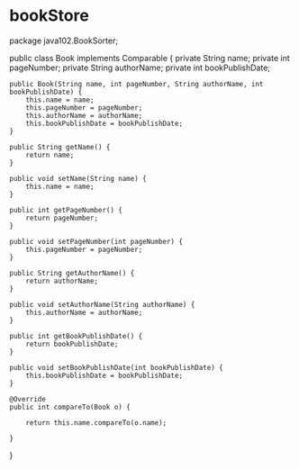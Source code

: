 # bookStore
package java102.BookSorter;

public class Book implements Comparable<Book> {
    private String name;
    private int pageNumber;
    private String authorName;
    private int bookPublishDate;

    public Book(String name, int pageNumber, String authorName, int bookPublishDate) {
        this.name = name;
        this.pageNumber = pageNumber;
        this.authorName = authorName;
        this.bookPublishDate = bookPublishDate;
    }

    public String getName() {
        return name;
    }

    public void setName(String name) {
        this.name = name;
    }

    public int getPageNumber() {
        return pageNumber;
    }

    public void setPageNumber(int pageNumber) {
        this.pageNumber = pageNumber;
    }

    public String getAuthorName() {
        return authorName;
    }

    public void setAuthorName(String authorName) {
        this.authorName = authorName;
    }

    public int getBookPublishDate() {
        return bookPublishDate;
    }

    public void setBookPublishDate(int bookPublishDate) {
        this.bookPublishDate = bookPublishDate;
    }

    @Override
    public int compareTo(Book o) {
        
        return this.name.compareTo(o.name);
    
    }

}
